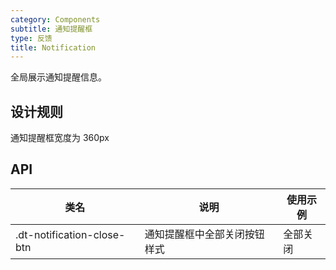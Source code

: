 ```yaml
---
category: Components
subtitle: 通知提醒框
type: 反馈
title: Notification
---
```


全局展示通知提醒信息。

## 设计规则

通知提醒框宽度为 360px

## API

|类名  |说明  |使用示例  |
|---------|---------|---------|
|.dt-notification-close-btn  | 通知提醒框中全部关闭按钮样式   | 全部关闭   |
